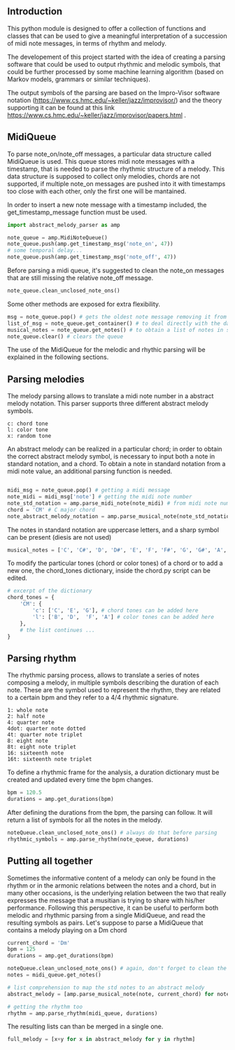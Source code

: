 ## Introduction

This python module is designed to offer a collection of functions and classes that can be used to give a meaningful interpretation of a succession of midi note messages, in terms of rhythm and melody.

The developement of this project started with the idea of creating a parsing software that could be used to output rhythmic and melodic symbols, that could be further processed by some machine learning algorithm (based on Markov models, grammars or similar techniques).

The output symbols of the parsing are based on the Impro-Visor software notation (https://www.cs.hmc.edu/~keller/jazz/improvisor/) and the theory supporting it can be found at this link https://www.cs.hmc.edu/~keller/jazz/improvisor/papers.html .

## MidiQueue
To parse note_on/note_off messages, a particular data structure called MidiQueue is used. This queue stores midi note messages with a timestamp, that is needed to parse the rhythmic structure of a melody. This data structure is supposed to collect only melodies, chords are not supported, if multiple note_on messages are pushed into it with timestamps too close with each other, only the first one will be mantained.

In order to insert a new note message with a timestamp included, the get_timestamp_message function must be used.

```python
import abstract_melody_parser as amp

note_queue = amp.MidiNoteQueue()
note_queue.push(amp.get_timestamp_msg('note_on', 47))
# some temporal delay...
note_queue.push(amp.get_timestamp_msg('note_off', 47))
```

Before parsing a midi queue, it's suggested to clean the note_on messages that are still missing the relative note_off message.
```python
note_queue.clean_unclosed_note_ons()
```

Some other methods are exposed for extra flexibility.
```python
msg = note_queue.pop() # gets the oldest note message removing it from the queue
list_of_msg = note_queue.get_container() # to deal directly with the data container
musical_notes = note_queue.get_notes() # to obtain a list of notes in std notation
note_queue.clear() # clears the queue
```

The use of the MidiQueue for the melodic and rhythic parsing will be explained in the following sections.


## Parsing melodies

The melody parsing allows to translate a midi note number in a abstract melody notation. This parser supports three different abstract melody symbols.

```
c: chord tone
l: color tone
x: random tone
```

An abstract melody can be realized in a particular chord; in order to obtain the correct abstract melody symbol, is necessary to input both a note in standard notation, and a chord. To obtain a note in standard notation from a midi note value, an additional parsing function is needed.

```python

midi_msg = note_queue.pop() # getting a midi message
note_midi = midi_msg['note'] # getting the midi note number
note_std_notation = amp.parse_midi_note(note_midi) # from midi note number to std note notation
chord = 'CM' # C major chord
note_abstract_melody_notation = amp.parse_musical_note(note_std_notation, chord) # from std note notation to abstract note notation
```

The notes in standard notation are uppercase letters, and a sharp symbol can be present (diesis are not used)

```python
musical_notes = ['C', 'C#', 'D', 'D#', 'E', 'F', 'F#', 'G', 'G#', 'A', 'A#', 'B']
```

To modify the particular tones (chord or color tones) of a chord or to add a new one, the chord_tones dictionary, inside the chord.py script can be edited.

```python
# excerpt of the dictionary
chord_tones = {
    'CM': {
        'c': ['C', 'E', 'G'], # chord tones can be added here
        'l': ['B', 'D',  'F', 'A'] # color tones can be added here
    },
    # the list continues ...
}
```

## Parsing rhythm

The rhythmic parsing process, allows to translate a series of notes composing a melody, in multiple symbols describing the duration of each note. These are the symbol used to represent the rhythm, they are related to a certain bpm and they refer to a 4/4 rhythmic signature.

```
1: whole note
2: half note
4: quarter note
4dot: quarter note dotted
4t: quarter note triplet
8: eight note
8t: eight note triplet
16: sixteenth note
16t: sixteenth note triplet
```

To define a rhythmic frame for the analysis, a duration dictionary must be created and updated every time the bpm changes.

```python
bpm = 120.5
durations = amp.get_durations(bpm)
```

After defining the durations from the bpm, the parsing can follow. It will return a list of symbols for all the notes in the melody.

```python
noteQueue.clean_unclosed_note_ons() # always do that before parsing
rhythmic_symbols = amp.parse_rhythm(note_queue, durations)
```

## Putting all together

Sometimes the informative content of a melody can only be found in the rhythm or in the armonic relations between the notes and a chord, but in many other occasions, is the underlying relation between the two that really expresses the message that a musitian is trying to share with his/her performance. Following this perspective, it can be useful to perform both melodic and rhythmic parsing from a single MidiQueue, and read the resulting symbols as pairs. Let's suppose to parse a MidiQueue that contains a melody playing on a Dm chord

```python
current_chord = 'Dm'
bpm = 125
durations = amp.get_durations(bpm)

noteQueue.clean_unclosed_note_ons() # again, don't forget to clean the unclosed note_on messages
notes = midi_queue.get_notes()

# list comprehension to map the std notes to an abstract melody
abstract_melody = [amp.parse_musical_note(note, current_chord) for note in notes]

# getting the rhythm too
rhythm = amp.parse_rhythm(midi_queue, durations)

```

The resulting lists can than be merged in a single one.
```python
full_melody = [x+y for x in abstract_melody for y in rhythm]
```
